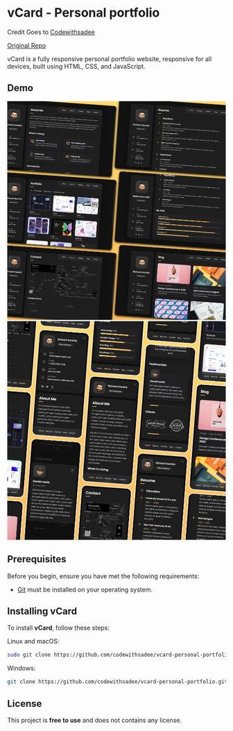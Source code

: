 # vCard - Personal portfolio
Credit Goes to [Codewithsadee](https://github.com/codewithsadee)

[Original Repo](https://github.com/codewithsadee/vcard-personal-portfolio)


<!-- [!GitHub repo size](https://img.shields.io/github/repo-size/codewithsadee/vcard-personal-portfolio)
[!GitHub stars](https://img.shields.io/github/stars/codewithsadee/vcard-personal-portfolio?style=social)
[!GitHub forks](https://img.shields.io/github/forks/codewithsadee/vcard-personal-portfolio?style=social)
[![Twitter Follow](https://img.shields.io/twitter/follow/codewithsadee?style=social)](https://twitter.com/intent/follow?screen_name=codewithsadee)
[![YouTube Video Views](https://img.shields.io/youtube/views/SoxmIlgf2zM?style=social)](https://youtu.be/SoxmIlgf2zM) -->

vCard is a fully responsive personal portfolio website, responsive for all devices, built using HTML, CSS, and JavaScript.

## Demo

![vCard Desktop Demo](./website-demo-image/desktop.png "Desktop Demo")
![vCard Mobile Demo](./website-demo-image/mobile.png "Mobile Demo")

## Prerequisites

Before you begin, ensure you have met the following requirements:

* [Git](https://git-scm.com/downloads "Download Git") must be installed on your operating system.

## Installing vCard

To install **vCard**, follow these steps:

Linux and macOS:

```bash
sudo git clone https://github.com/codewithsadee/vcard-personal-portfolio.git
```

Windows:

```bash
git clone https://github.com/codewithsadee/vcard-personal-portfolio.git
```

## License

This project is **free to use** and does not contains any license.
